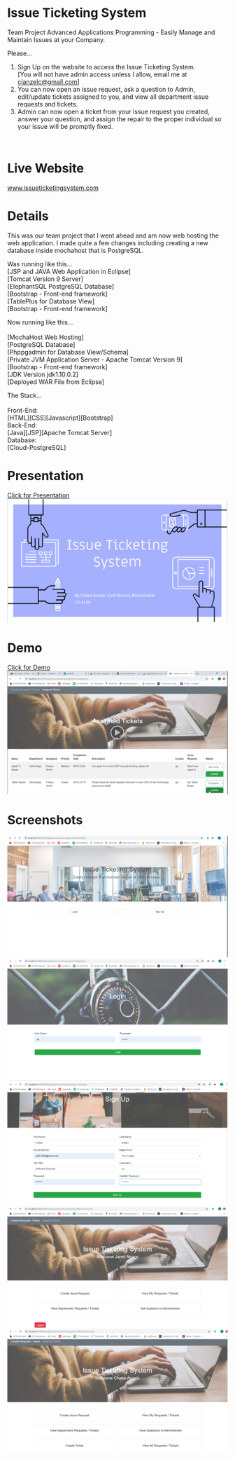 # Issue Ticketing System
Team Project Advanced Applications Programming - Easily Manage and Maintain Issues at your Company.

Please...<br/>
1. Sign Up on the website to access the Issue Ticketing System.<br/>
[You will not have admin access unless I allow, email me at cjanzelc@gmail.com]<br/>
2. You can now open an issue request, ask a question to Admin, edit/update tickets assigned to you, and view all department issue requests and tickets.
3. Admin can now open a ticket from your issue request you created, answer your question, and assign the repair to the proper individual so your issue will be promptly fixed.
<br/>

# Live Website

www.issueticketingsystem.com


# Details


This was our team project that I went ahead and am now web hosting the web application. I made quite a few changes including creating a new database inside mochahost that is PostgreSQL.

Was running like this...</br>
[JSP and JAVA Web Application in Eclipse]<br/>
[Tomcat Version 9 Server]<br/>
[ElephantSQL PostgreSQL Database]<br/>
[Bootstrap - Front-end framework]<br/>
[TablePlus for Database View]<br/>
[Bootstrap - Front-end framework]<br/>

Now running like this...<br/><br/>
[MochaHost Web Hosting]<br/>
[PostgreSQL Database]<br/>
[Phppgadmin for Database View/Schema]<br/>
[Private JVM Application Server - Apache Tomcat Version 9]<br/>
[Bootstrap - Front-end framework]<br/>
[JDK Version jdk1.10.0.2]<br/>
[Deployed WAR File from Eclipse]<br/>

The Stack...<br/><br/>
Front-End:</br>
[HTML][CSS][Javascript][Bootstrap]</br>
Back-End:</br>
[Java][JSP][Apache Tomcat Server]</br>
Database:</br>
[Cloud-PostgreSQL]</br>

# Presentation

[Click for Presentation<img src="/Images/pres.PNG"></img>](https://drive.google.com/open?id=1O62rKor09_rSsb7AZhA-oBw4YYfx364blv_Ks_bUtEA)

# Demo

[Click for Demo<img src="/Images/video.PNG"></img>](https://drive.google.com/open?id=1D4ZH5gFhSVerbhIuOGWSzY69ZexL5IEp)

# Screenshots

<img src="/Images/issueticketinghomepage.PNG"></img>
<img src="/Images/issueticketinglogin.PNG"></img>
<img src="/Images/issueticketingsignup.PNG"></img>
<img src="/Images/welcomeusernormal.PNG"></img>
<img src="/Images/welcomeuseradmin.PNG"></img>

